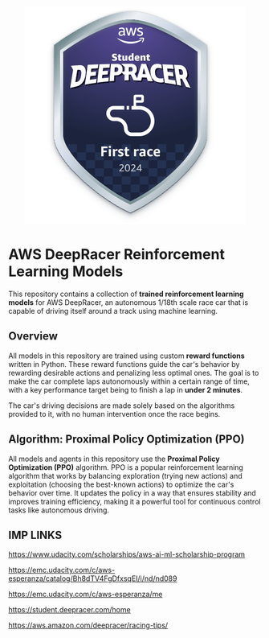<p align="center">
  <img src="https://github.com/Mummanajagadeesh/aws-deepracer-rl-models/blob/fcce91ec023cc5628e17f487fc6003ed06ce8cf6/2024_world_firstrace_student.49456e799ed44657bac8.svg" alt="AWS DeepRacer First Race 2024"/>
</p>


# AWS DeepRacer Reinforcement Learning Models

This repository contains a collection of **trained reinforcement learning models** for AWS DeepRacer, an autonomous 1/18th scale race car that is capable of driving itself around a track using machine learning.

## Overview

All models in this repository are trained using custom **reward functions** written in Python. These reward functions guide the car's behavior by rewarding desirable actions and penalizing less optimal ones. The goal is to make the car complete laps autonomously within a certain range of time, with a key performance target being to finish a lap in **under 2 minutes**.

The car's driving decisions are made solely based on the algorithms provided to it, with no human intervention once the race begins.

## Algorithm: Proximal Policy Optimization (PPO)

All models and agents in this repository use the **Proximal Policy Optimization (PPO)** algorithm. PPO is a popular reinforcement learning algorithm that works by balancing exploration (trying new actions) and exploitation (choosing the best-known actions) to optimize the car's behavior over time. It updates the policy in a way that ensures stability and improves training efficiency, making it a powerful tool for continuous control tasks like autonomous driving.

## IMP LINKS

https://www.udacity.com/scholarships/aws-ai-ml-scholarship-program

https://emc.udacity.com/c/aws-esperanza/catalog/Bh8dTV4FgDfxsqEI/i/nd/nd089

https://emc.udacity.com/c/aws-esperanza/me

https://student.deepracer.com/home

https://aws.amazon.com/deepracer/racing-tips/

